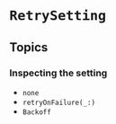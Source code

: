 # ``RetrySetting``

## Topics

### Inspecting the setting

- ``none``
- ``retryOnFailure(_:)``
- ``Backoff``
